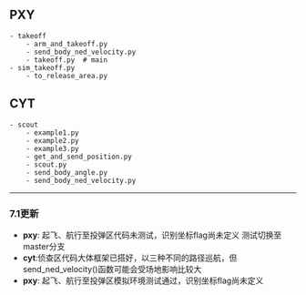 ## PXY ##
    - takeoff
        - arm_and_takeoff.py
        - send_body_ned_velocity.py
        - takeoff.py  # main
	- sim_takeoff.py
        - to_release_area.py
## CYT ##
    - scout
        - example1.py
        - example2.py
        - example3.py
        - get_and_send_position.py
        - scout.py
        - send_body_angle.py
        - send_body_ned_velocity.py
 ---
 ### 7.1更新 ###
 - **pxy**: 起飞、航行至投弹区代码未测试，识别坐标flag尚未定义 测试切换至master分支
 - **cyt**:侦查区代码大体框架已搭好，以三种不同的路径巡航，但send_ned_velocity()函数可能会受场地影响比较大
 - **pxy**: 起飞、航行至投弹区模拟环境测试通过，识别坐标flag尚未定义
